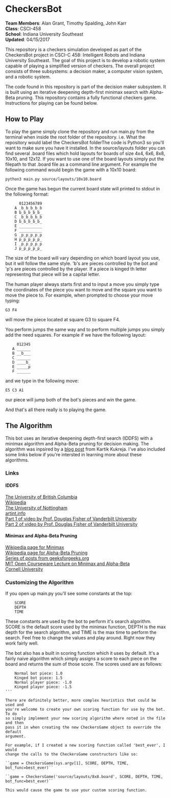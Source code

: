 # CheckersBot
**Team Members**: Alan Grant, Timothy Spalding, John Karr  
**Class**: CSCI-458  
**School**: Indiana University Southeast  
**Updated**: 04/15/2017  

This repository is a checkers simulation developed as part of the CheckersBot 
project in CSCI-C 458: Intelligent Robots and Indiana University Southeast. 
The goal of this project is to develop a robotic system capable of playing 
a simplified version of checkers. The overall project consists of three 
subsystems: a decision maker, a computer vision system, and a robotic system.  

The code found in this repository is part of the decision maker subsystem. It 
is built using an iterative deepening depth-first minimax search with 
Alpha-Beta pruning. This repository contains a fully functional checkers game. 
Instructions for playing can be found below. 

## How to Play

To play the game simply clone the repository and run main.py from the 
terminal when inside the root folder of the repository. i.e. What the 
repository would label the CheckersBot folderThe code is Python3 so you'll 
want to make sure you have it installed. In the source/layouts folder you can 
find several .board files which hold layouts for boards of size 4x4, 6x6, 8x8, 
10x10, and 12x12. If you want to use one of the board layouts simply put the 
filepath to that .board file as a command line argument. For example the 
following command would begin the game with a 10x10 board:

``python3 main.py source/layouts/10x10.board``

Once the game has begun the current board state will printed to stdout in the 
following format:  

``` 
      0123456789
    A _b_b_b_b_b
    B b_b_b_b_b_
    C _b_b_b_b_b
    D b_b_b_b_b_
    E __________
    F __________
    G _p_p_p_p_p
    H p_p_p_p_p_
    I _p_p_p_p_p
    J p_p_p_p_p_
```

The size of the board will vary depending on which board layout you use, but it 
will follow the same style. 'b's are pieces controlled by the bot and 'p's are 
pieces controlled by the player. If a piece is kinged th letter representng 
that piece will be a capital letter.  

The human player always starts first and to input a move you simply type the 
coordinates of the piece you want to move and the square you want to move the 
piece to. For example, when prompted to choose your move typing:  

``G3 F4``

will move the piece located at square G3 to square F4.  

You perform jumps the same way and to perform multiple jumps you simply add 
the need squares. For example if we have the following layout:

``` 
     012345
   A ______
   B __b___
   C ______
   D ____b_
   E _____p
   F ______
```
and we type in the following move:

``E5 C3 A1``

our piece will jump both of the bot's pieces and win the game.   

And that's all there really is to playing the game.  

## The Algorithm


This bot uses an iterative deepening depth-first search (IDDFS) with a minimax 
algorithm and Alpha-Beta pruning for decision making. The algorithm was inpsired by a 
[blog post](https://kartikkukreja.wordpress.com/2015/07/12/creating-a-bot-for-checkers/)
 from Kartik Kukreja. I've also included some links below if you're intersted 
in learning more about these algorithms.   

### Links
#### IDDFS
[The University of British Columbia](https://www.cs.ubc.ca/~hutter/teaching/cpsc322/2-Search6-final.pdf)  
[Wikipedia](https://en.wikipedia.org/wiki/Iterative_deepening_depth-first_search)  
[The University of Nottingham](http://www.cs.nott.ac.uk/~pszbsl/G52APT/slides/09-Iterative-deepening.pdf)  
[artint.info](http://artint.info/html/ArtInt_62.html)  
[Part 1 of video by Prof. Douglas Fisher of Vanderbilt University](https://www.youtube.com/watch?v=7QcoJjSVT38)  
[Part 2 of video by Prof. Douglas Fisher of Vanderbilt University](https://www.youtube.com/watch?v=5MpT0EcOIyM)

#### Minimax and Alpha-Beta Pruning
[Wikipedia page for Minimax](https://en.wikipedia.org/wiki/Minimax)  
[Wikipedia page for Alpha-Beta Pruning](https://en.wikipedia.org/wiki/Alpha%E2%80%93beta_pruning)    
[Series of posts from geeksforgeeks.org](http://www.geeksforgeeks.org/minimax-algorithm-in-game-theory-set-1-introduction/)  
[MIT Open Courseware Lecture on Minimax and Alpha-Beta](https://www.youtube.com/watch?v=STjW3eH0Cik)  
[Cornell University](https://www.cs.cornell.edu/courses/cs312/2002sp/lectures/rec21.htm)



### Customizing the Algorithm
If you open up main.py you'll see some constants at the top:

```
    SCORE
    DEPTH
    TIME
```

These constants are used by the bot to perform it's search algorithm. SCORE 
is the default score used by the minimax function, DEPTH is the max depth for the 
search algorithm, and TIME is the max time to perform the search. Feel free 
to change the values and play around. Right now they work fairly well.  

The bot also has a built in scoring function which it uses by default. It's a 
fairly naive algorithm which simply assigns a score to each piece on the board 
and returns the sum of those score. The scores used are as follows:

```
    Normal bot piece: 1.0
    Kinged bot piece: 1.5
    Normal player piece: -1.0
    Kinged player piece: -1.5
'''  

There are definitely better, more complex heuristics that could be used and 
you're welcome to create your own scoring function for use by the bot. To do 
so simply implement your new scoring algorithm where noted in the file and then 
pass it in when creating the new CheckersGame object to override the default 
argument.  

For example, if I created a new scoring function called 'best_ever', I would 
change the calls to the CheckersGame constructors like so:

``game = CheckersGame(sys.argv[1], SCORE, DEPTH, TIME, bot_func=best_ever)``

``game = CheckersGame('source/layouts/8x8.board', SCORE, DEPTH, TIME, bot_func=best_ever)``

This would cause the game to use your custom scoring function. 

